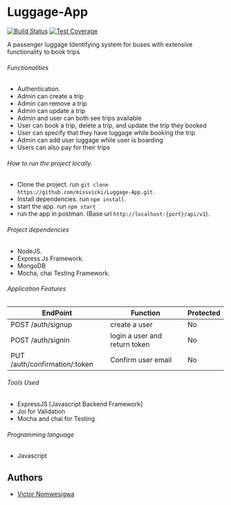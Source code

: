 # Luggage-App

[![Build Status](https://travis-ci.org/missvicki/Luggage-App.svg?branch=develop)](https://travis-ci.org/missvicki/Luggage-App)
[![Test Coverage](https://api.codeclimate.com/v1/badges/c1f5ff7657641e53afc2/test_coverage)](https://codeclimate.com/github/missvicki/Luggage-App/test_coverage)

A passenger luggage Identifying system for buses with extensive functionality to book trips

###### Functionalities

- Authentication.
- Admin can create a trip
- Admin can remove a trip
- Admin can update a trip
- Admin and user can both see trips available
- User can book a trip, delete a trip, and update the trip they booked
- User can specify that they have luggage while booking the trip
- Admin can add user luggage while user is boarding
- Users can also pay for their trips

###### How to run the project locally.

- Clone the project. run `git clone https://github.com/missvicki/Luggage-App.git`.
- Install dependencies. run `npm install`.
- start the app. run `npm start`
- run the app in postman. (Base url `http://localhost:{port}/api/v1`).

###### Project dependencies

- NodeJS.
- Express Js Framework.
- MongoDB
- Mocha, chai Testing Framework.

###### Application Features

| EndPoint                      | Function                      | Protected |
| ----------------------------- | ----------------------------- | --------- |
| POST /auth/signup             | create a user                 | No        |
| POST /auth/signin             | login a user and return token | No        |
| PUT /auth/confirmation/:token | Confirm user email            | No        |

###### Tools Used

- ExpressJS [Javascript Backend Framework]
- Joi for Validation
- Mocha and chai for Testing

###### Programming language

- Javascript

## Authors

- [Victor Nomwesigwa](https://github.com/missvicki)
